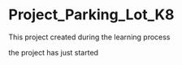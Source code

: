 # Project_Parking_Lot_K8
This project created during the learning process


the project has just started
